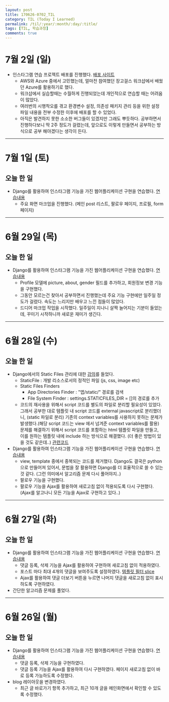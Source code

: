 ```yaml
---
layout: post
title: 170626-0702_TIL
category: TIL (Today I Learned)
permalink: /til/:year/:month/:day/:title/
tags: [TIL, 학습과정]
comments: true
---
```


# 7월 2일 (일)
- 인스타그램 연습 프로젝트 배포를 진행했다. [배포 사이트](http://instagram-practice.tk/post/)
  - AWS와 Azure 중에서 고민했는데, 얼마전 참여했던 장고걸스 워크샵에서 배웠던 Azure를 활용하기로 했다.
  - 워크샵에서 실습할때는 수월하게 진행되었는데 개인적으로 연습할 때는 어려움이 많았다.
  - 여러번의 시행착오를 겪고 환경변수 설정, 의존성 패키지 관리 등을 위한 설정 파일 내용을 전부 수정한 이후에 배포를 할 수 있었다.
  - 아직은 발견하지 못한 소소한 버그들이 있겠지만 그래도 뿌듯하다. 공부하면서 진행하다보니 딱 2주 정도가 걸렸는데, 앞으로도 이렇게 만들면서 공부하는 방식으로 공부 해야겠다는 생각이 든다.

---

# 7월 1일 (토)
## 오늘 한 일
- Django를 활용하여 인스타그램 기능을 가진 웹어플리케이션 구현을 연습했다. [연습내용](https://github.com/wayhome25/Instagram/commits/master)
  - 주요 화면 마크업을 진행했다. (메인 post 리스트, 팔로우 페이지, 프로필, form 페이지)

---
# 6월 29일 (목)
## 오늘 한 일
- Django를 활용하여 인스타그램 기능을 가진 웹어플리케이션 구현을 연습했다. [연습내용](https://github.com/wayhome25/Instagram/commits/master)
  - Profile 모델에 picture, about, gender 필드를 추가하고, 회원정보 변경 기능을 구현했다.
  - 그동안 모르는건 찾아서 공부하면서 진행했는데 주요 기능 구현에만 일주일 정도가 걸렸다. 속도는 느리지만 배우고 느낀 점들이 많았다.
  - 드디어 마크업 작업을 시작했다. 일주일이 지나니 살짝 늘어지는 기분이 들었는데, 꾸미기 시작하니까 새로운 재미가 생긴다.

---

# 6월 28일 (수)
## 오늘 한 일
- Django에서의 Static Files 관리에 대한 [강의](https://nomade.kr/vod/django/30/)를 들었다.
  - StaticFile : 개발 리소스로서의 정적인 파일 (js, css, image etc)
  - Static Files Finders
    - App Directories Finder : "앱/static/" 경로를 검색
    - File System Finder : settings.STATICFILES_DIR = []의 경로를 추가
  - 코드의 재사용을 위해서 script 코드를 별도의 파일로 분리할 필요성이 있었다.     
    그래서 공부한 대로 템플릿 내 script 코드를 external javascript로 분리했더니, (static 파일로 분리)
    기존의 context variables를 사용하지 못하는 문제가 발생했다.(해당 script 코드는 view 에서 넘겨준 context variables를 활용)     
    문제를 해결하기 위해서 script 코드를 포함하는 html 템플릿 파일을 만들고, 이를 원하는 템플릿 내에 include 하는 방식으로 해결했다. (더 좋은 방법이 있을 것도 같은데..) [관련코드](https://github.com/wayhome25/Instagram/commit/aa60f64eac51b1dada0d119d61738a437fd2200f)
- Django를 활용하여 인스타그램 기능을 가진 웹어플리케이션 구현을 연습했다. [연습내용](https://github.com/wayhome25/Instagram/commits/master)
  - view, template 중에서 중복되는 코드를 제거했다. Django도 결국은 python으로 만들어져 있어서, 문법을 잘 활용하면 Django를 더 효율적으로 쓸 수 있는 것 같다. (그런 의미에서 알고리즘 문제 다시 풀어야지..)
  - 팔로우 기능을 구현했다.
  - 팔로우 기능을 Ajax를 활용하여 새로고침 없이 적용되도록 다시 구현했다. (Ajax를 알고나니 모든 기능을 Ajax로 구현하고 있다..)

---
# 6월 27일 (화)
## 오늘 한 일
- Django를 활용하여 인스타그램 기능을 가진 웹어플리케이션 구현을 연습했다. [연습내용](https://github.com/wayhome25/Instagram/commits/master)
  - 댓글 등록, 삭제 기능을 Ajax를 활용하여 구현하여 새로고침 없이 적용하였다.
  - 포스트 마다 최대 4개의 댓글을 보여주도록 설정하였다. [템플릿 필터 slice](https://docs.djangoproject.com/en/1.11/ref/templates/builtins/#slice)  
  - Ajax를 활용하여 댓글 더보기 버튼을 누르면 나머지 댓글을 새로고침 없이 표시하도록 구현하였다.  
- 간단한 알고리즘 문제를 풀었다.

---
# 6월 26일 (월)
## 오늘 한 일
- Django를 활용하여 인스타그램 기능을 가진 웹어플리케이션 구현을 연습했다. [연습내용](https://github.com/wayhome25/Instagram/commits/master)
  - 댓글 등록, 삭제 기능을 구현하였다.
  - 댓글 등록 기능을 Ajax를 활용하여 다시 구현하였다. 페이지 새로고침 없이 바로 등록 가능하도록 수정했다.
- blog 레이아웃을 변경하였다.
  - 최근 글 바로가기 항목 추가하고, 최근 10개 글을 메인화면에서 확인할 수 있도록 수정했다.
